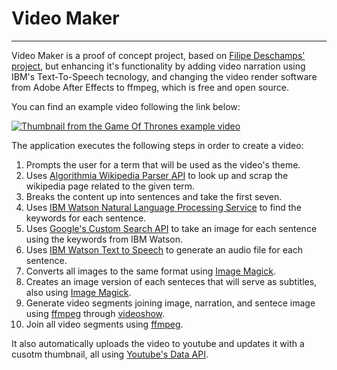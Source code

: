 # Video Maker
---
Video Maker is a proof of concept project, based on [Filipe Deschamps' project](https://github.com/filipedeschamps/video-maker), but enhancing it's functionality by adding video narration using IBM's Text-To-Speech tecnology, and changing the video render software from Adobe After Effects to ffmpeg, which is free and open source.

You can find an example video following the link below:

[![Thumbnail from the Game Of Thrones example video](https://img.youtube.com/vi/sCl3Q3tTFXE/0.jpg)](https://www.youtube.com/watch?v=sCl3Q3tTFXE)

The application executes the following steps in order to create a video:

1. Prompts the user for a term that will be used as the video's theme.
2. Uses [Algorithmia Wikipedia Parser API](https://algorithmia.com/algorithms/web/WikipediaParser) to look up and scrap the wikipedia page related to the given term.
3. Breaks the content up into sentences and take the first seven.
4. Uses [IBM Watson Natural Language Processing Service](https://www.ibm.com/cloud/watson-natural-language-understanding) to find the keywords for each sentence.
5. Uses [Google's Custom Search API](https://developers.google.com/custom-search/v1/overview) to take an image for each sentence using the keywords from IBM Watson.
6. Uses [IBM Watson Text to Speech](https://www.ibm.com/cloud/watson-text-to-speech) to generate an audio file for each sentence.
7. Converts all images to the same format using [Image Magick](https://imagemagick.org/).
8. Creates an image version of each senteces that will serve as subtitles, also using [Image Magick](https://imagemagick.org/).
9. Generate video segments joining image, narration, and sentece image using [ffmpeg](http://ffmpeg.org/) through [videoshow](https://www.npmjs.com/package/videoshow).
10. Join all video segments using [ffmpeg](http://ffmpeg.org/).

It also automatically uploads the video to youtube and updates it with a cusotm thumbnail, all using [Youtube's Data API](https://developers.google.com/youtube/v3).